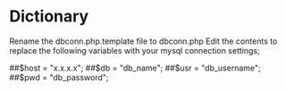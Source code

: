 # Dictionary

Rename the dbconn.php.template file to dbconn.php
Edit the contents to replace the following variables with your mysql connection settings;

##$host = "x.x.x.x";
##$db = "db_name";
##$usr = "db_username";
##$pwd = "db_password";
